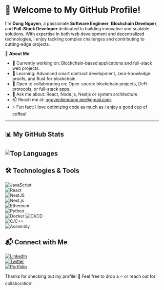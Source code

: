 # 👋 Welcome to My GitHub Profile!

I'm **Dung Nguyen**, a passionate **Software Engineer**, **Blockchain Developer**, and **Full-Stack Developer** dedicated to building innovative and scalable solutions. With expertise in both web development and decentralized technologies, I enjoy tackling complex challenges and contributing to cutting-edge projects.

🌟 **About Me**
- 🔭 Currently working on: Blockchain-based applications and full-stack web projects.
- 🌱 Learning: Advanced smart contract development, zero-knowledge proofs, and Rust for blockchain.
- 👯 Open to collaborating on: Open-source blockchain projects, DeFi protocols, or full-stack apps.
- 💬 Ask me about: React, Node.js, Nestjs or system architecture.
- 📫 Reach me at: [nguyentiendung.me@gmail.com](mailto:nguyentiendung.me@gmail.com).
- ⚡ Fun fact: I love optimizing code as much as I enjoy a good cup of coffee!

---

## 📊 My GitHub Stats
<!-- 
![GitHub Stats](https://github-readme-stats.vercel.app/api?username=dungnguyen-art&show_icons=true&theme=dracula&hide_border=true&count_private=true&include_all_commits=true)
-->
![Top Languages](https://github-readme-stats.vercel.app/api/top-langs/?username=dungnguyen-art&layout=compact&theme=dracula&hide_border=true&count_private=true&size_weight=0.5&count_weight=0.5)
---

## 🛠️ Technologies & Tools

![JavaScript](https://img.shields.io/badge/-JavaScript-F7DF1E?logo=javascript&logoColor=black&style=flat)  
![React](https://img.shields.io/badge/-React-61DAFB?logo=react&logoColor=black&style=flat)  
![NestJS](https://img.shields.io/badge/-NestJS-E0234E?logo=nestjs&logoColor=white&style=flat)  
![Next.js](https://img.shields.io/badge/-Next.js-000000?logo=next.js&logoColor=white&style=flat)  
![Ethereum](https://img.shields.io/badge/-Ethereum-3C3C3D?logo=ethereum&logoColor=white&style=flat)  
![Python](https://img.shields.io/badge/-Python-3776AB?logo=python&logoColor=white&style=flat)  
![Docker](https://img.shields.io/badge/-Docker-2496ED?logo=docker&logoColor=white&style=flat)
![CI/CD](https://img.shields.io/badge/-CI%2FCD-0D1117?logo=github-actions&logoColor=white&style=flat)  
![C/C++](https://img.shields.io/badge/-C%2FC++-00599C?logo=c%2B%2B&logoColor=white&style=flat)  
![Assembly](https://img.shields.io/badge/-Assembly-6E4C13?logo=asm&logoColor=white&style=flat)


## 📬 Connect with Me

[![LinkedIn](https://img.shields.io/badge/-LinkedIn-0077B5?logo=linkedin&logoColor=white)](https://www.linkedin.com/in/your-profile)  
[![Twitter](https://img.shields.io/badge/-Twitter-1DA1F2?logo=twitter&logoColor=white)](https://twitter.com/your-profile)  
[![Portfolio](https://img.shields.io/badge/-Portfolio-000000?logo=web&logoColor=white)](https://your-portfolio.com)

Thanks for checking out my profile! 🚀 Feel free to drop a ⭐ or reach out for collaboration!